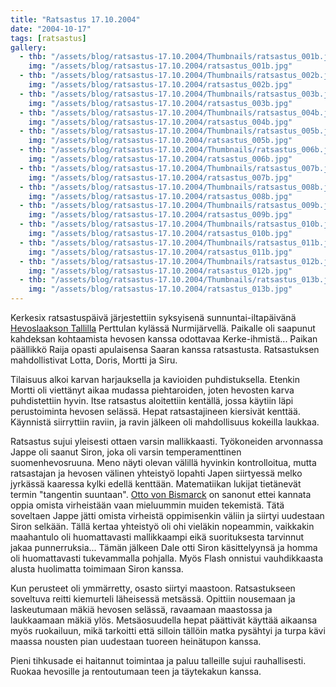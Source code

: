 ```yaml
---
title: "Ratsastus 17.10.2004"
date: "2004-10-17"
tags: [ratsastus]
gallery:
  - thb: "/assets/blog/ratsastus-17.10.2004/Thumbnails/ratsastus_001b.jpg"
    img: "/assets/blog/ratsastus-17.10.2004/ratsastus_001b.jpg"
  - thb: "/assets/blog/ratsastus-17.10.2004/Thumbnails/ratsastus_002b.jpg"
    img: "/assets/blog/ratsastus-17.10.2004/ratsastus_002b.jpg"
  - thb: "/assets/blog/ratsastus-17.10.2004/Thumbnails/ratsastus_003b.jpg"
    img: "/assets/blog/ratsastus-17.10.2004/ratsastus_003b.jpg"
  - thb: "/assets/blog/ratsastus-17.10.2004/Thumbnails/ratsastus_004b.jpg"
    img: "/assets/blog/ratsastus-17.10.2004/ratsastus_004b.jpg"
  - thb: "/assets/blog/ratsastus-17.10.2004/Thumbnails/ratsastus_005b.jpg"
    img: "/assets/blog/ratsastus-17.10.2004/ratsastus_005b.jpg"
  - thb: "/assets/blog/ratsastus-17.10.2004/Thumbnails/ratsastus_006b.jpg"
    img: "/assets/blog/ratsastus-17.10.2004/ratsastus_006b.jpg"
  - thb: "/assets/blog/ratsastus-17.10.2004/Thumbnails/ratsastus_007b.jpg"
    img: "/assets/blog/ratsastus-17.10.2004/ratsastus_007b.jpg"
  - thb: "/assets/blog/ratsastus-17.10.2004/Thumbnails/ratsastus_008b.jpg"
    img: "/assets/blog/ratsastus-17.10.2004/ratsastus_008b.jpg"
  - thb: "/assets/blog/ratsastus-17.10.2004/Thumbnails/ratsastus_009b.jpg"
    img: "/assets/blog/ratsastus-17.10.2004/ratsastus_009b.jpg"
  - thb: "/assets/blog/ratsastus-17.10.2004/Thumbnails/ratsastus_010b.jpg"
    img: "/assets/blog/ratsastus-17.10.2004/ratsastus_010b.jpg"
  - thb: "/assets/blog/ratsastus-17.10.2004/Thumbnails/ratsastus_011b.jpg"
    img: "/assets/blog/ratsastus-17.10.2004/ratsastus_011b.jpg"
  - thb: "/assets/blog/ratsastus-17.10.2004/Thumbnails/ratsastus_012b.jpg"
    img: "/assets/blog/ratsastus-17.10.2004/ratsastus_012b.jpg"
  - thb: "/assets/blog/ratsastus-17.10.2004/Thumbnails/ratsastus_013b.jpg"
    img: "/assets/blog/ratsastus-17.10.2004/ratsastus_013b.jpg"
---
```


Kerkesix ratsastuspäivä järjestettiin syksyisenä sunnuntai-iltapäivänä
[Hevoslaakson Tallilla](http://hevoslaaksontalli.fi/) Perttulan kylässä
Nurmijärvellä. Paikalle oli saapunut kahdeksan kohtaamista hevosen
kanssa odottavaa Kerke-ihmistä... Paikan päällikkö Raija opasti
apulaisensa Saaran kanssa ratsastusta. Ratsastuksen mahdollistivat
Lotta, Doris, Mortti ja Siru.

Tilaisuus alkoi karvan harjauksella ja kavioiden puhdistuksella. Etenkin
Mortti oli viettänyt aikaa mudassa piehtaroiden, joten hevosten karva
puhdistettiin hyvin. Itse ratsastus aloitettiin kentällä, jossa käytiin
läpi perustoiminta hevosen selässä. Hepat ratsastajineen kiersivät
kenttää. Käynnistä siirryttiin raviin, ja ravin jälkeen oli mahdollisuus
kokeilla laukkaa.

Ratsastus sujui yleisesti ottaen varsin mallikkaasti. Työkoneiden
arvonnassa Jappe oli saanut Siron, joka oli varsin temperamenttinen
suomenhevosruuna.
Meno näyti olevan välillä hyvinkin kontrolloitua, mutta ratsastajan ja
hevosen välinen yhteistyö lopahti Japen siirtyessä melko jyrkässä
kaaressa kylki edellä kenttään. Matematiikan lukijat tietänevät termin
"tangentin suuntaan". [Otto von
Bismarck](http://en.wikipedia.org/wiki/Otto_von_Bismarck) on sanonut
ettei kannata oppia omista virheistään vaan mieluummin muiden tekemistä.
Tätä soveltaen Jappe jätti omista virheistä oppimisenkin väliin ja
siirtyi uudestaan Siron selkään. Tällä kertaa yhteistyö oli ohi vieläkin
nopeammin, vaikkakin maahantulo oli huomattavasti mallikkaampi eikä
suorituksesta tarvinnut jakaa punnerruksia... Tämän jälkeen Dale otti
Siron käsittelyynsä ja homma oli huomattavasti tukevammalla pohjalla.
Myös Flash onnistui vauhdikkaasta alusta huolimatta toimimaan Siron
kanssa.

Kun perusteet oli ymmärretty, osasto siirtyi maastoon. Ratsastukseen
soveltuva reitti kiemurteli läheisessä metsässä. Opittiin nousemaan ja
laskeutumaan mäkiä hevosen selässä, ravaamaan maastossa ja laukkaamaan
mäkiä ylös. Metsäosuudella hepat päättivät käyttää aikaansa myös
ruokailuun, mikä tarkoitti että silloin tällöin matka pysähtyi ja turpa
kävi maassa nousten pian uudestaan tuoreen heinätupon kanssa.

Pieni tihkusade ei haitannut toimintaa ja paluu talleille sujui
rauhallisesti. Ruokaa hevosille ja rentoutumaan teen ja täytekakun
kanssa.
